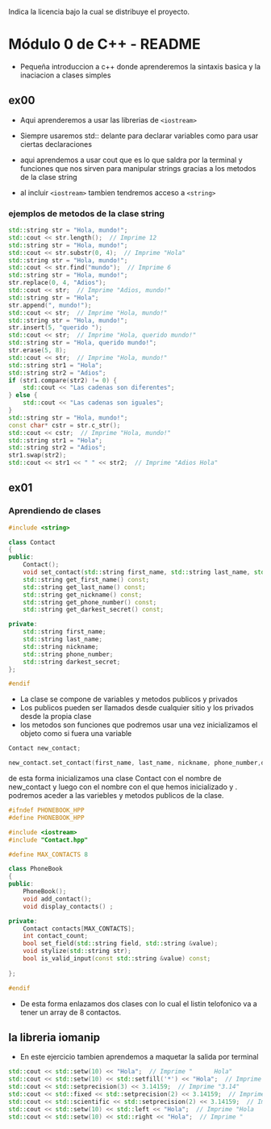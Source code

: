 
Indica la licencia bajo la cual se distribuye el proyecto.
# Módulo 0 de C++ - README

- Pequeña introduccion a c++ donde aprenderemos la sintaxis basica y la inaciacion a clases simples


## ex00

- Aqui aprenderemos a usar las librerias de `<iostream>`

- Siempre usaremos std:: delante para declarar variables como para usar ciertas declaraciones

- aqui aprendemos a usar cout que es lo que saldra por la terminal
y funciones que nos sirven para manipular strings gracias a los metodos de la clase string

- al incluir `<iostream>` tambien tendremos acceso a `<string>`

### ejemplos de metodos de la clase string 
```c++
std::string str = "Hola, mundo!";
std::cout << str.length();  // Imprime 12
std::string str = "Hola, mundo!";
std::cout << str.substr(0, 4);  // Imprime "Hola"
std::string str = "Hola, mundo!";
std::cout << str.find("mundo");  // Imprime 6
std::string str = "Hola, mundo!";
str.replace(0, 4, "Adios");
std::cout << str;  // Imprime "Adios, mundo!"
std::string str = "Hola";
str.append(", mundo!");
std::cout << str;  // Imprime "Hola, mundo!"
std::string str = "Hola, mundo!";
str.insert(5, "querido ");
std::cout << str;  // Imprime "Hola, querido mundo!"
std::string str = "Hola, querido mundo!";
str.erase(5, 8);
std::cout << str;  // Imprime "Hola, mundo!"
std::string str1 = "Hola";
std::string str2 = "Adios";
if (str1.compare(str2) != 0) {
	std::cout << "Las cadenas son diferentes";
} else {
	std::cout << "Las cadenas son iguales";
}
std::string str = "Hola, mundo!";
const char* cstr = str.c_str();
std::cout << cstr;  // Imprime "Hola, mundo!"
std::string str1 = "Hola";
std::string str2 = "Adios";
str1.swap(str2);
std::cout << str1 << " " << str2;  // Imprime "Adios Hola"

```

## ex01

### Aprendiendo de clases

```c++
#include <string>

class Contact
{
public:
    Contact();
    void set_contact(std::string first_name, std::string last_name, std::string nickname, std::string phone_number, std::string darkest_secret);
    std::string get_first_name() const;
    std::string get_last_name() const;
    std::string get_nickname() const;
    std::string get_phone_number() const;
    std::string get_darkest_secret() const;

private:
    std::string first_name;
    std::string last_name;
    std::string nickname;
    std::string phone_number;
    std::string darkest_secret;
};

#endif
```

- La clase se compone de variables y metodos publicos y privados
- Los publicos pueden ser llamados desde cualquier sitio y los privados desde la propia clase
- los metodos son funciones que podremos usar una vez inicializamos el objeto como si fuera una variable

```c++
Contact	new_contact;

new_contact.set_contact(first_name, last_name, nickname, phone_number,darkest_secret)
```
de esta forma inicializamos una clase Contact con el nombre de new_contact
y luego con el nombre con el que hemos inicializado y . podremos aceder a las variebles y metodos publicos de la clase.

```c++
#ifndef PHONEBOOK_HPP
#define PHONEBOOK_HPP

#include <iostream>
#include "Contact.hpp"

#define MAX_CONTACTS 8

class PhoneBook
{
public:
    PhoneBook();
    void add_contact();
    void display_contacts() ;

private:
    Contact contacts[MAX_CONTACTS];
    int contact_count;
    bool set_field(std::string field, std::string &value);
    void stylize(std::string str);
    bool is_valid_input(const std::string &value) const;
    
};

#endif
```
- De esta forma enlazamos dos clases con lo cual el listin telofonico va a tener un array de 8 contactos.

## la libreria iomanip

- En este ejercicio tambien aprendemos a maquetar la salida por terminal

```c++
std::cout << std::setw(10) << "Hola";  // Imprime "      Hola"
std::cout << std::setw(10) << std::setfill('*') << "Hola";  // Imprime "******Hola"
std::cout << std::setprecision(3) << 3.14159;  // Imprime "3.14"
std::cout << std::fixed << std::setprecision(2) << 3.14159;  // Imprime "3.14"
std::cout << std::scientific << std::setprecision(2) << 3.14159;  // Imprime "3.14e+00"
std::cout << std::setw(10) << std::left << "Hola";  // Imprime "Hola      "
std::cout << std::setw(10) << std::right << "Hola";  // Imprime "      Hola"

```

